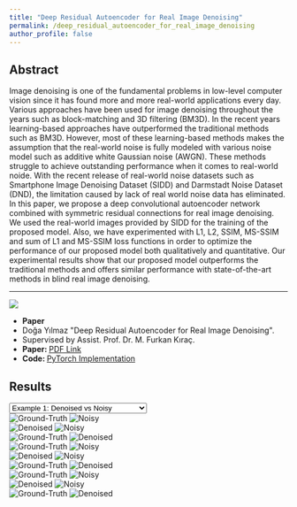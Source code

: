 ```yaml
---
title: "Deep Residual Autoencoder for Real Image Denoising"
permalink: /deep_residual_autoencoder_for_real_image_denoising
author_profile: false
---
```


<script src="assets/js/plugins/select.js"></script>
<script src="assets/js/plugins/cocoen.js"></script>

## Abstract

Image denoising is one of the fundamental problems in low-level computer vision since it has found more and more real-world applications every day. Various approaches have been used for image denoising throughout the years such as block-matching and 3D filtering (BM3D). In the recent years learning-based approaches have outperformed the traditional methods such as BM3D. However, most of these learning-based methods makes the assumption that the real-world noise is fully modeled with various noise model such as additive white Gaussian noise (AWGN). These methods struggle to achieve outstanding performance when it comes to real-world noide. With the recent release of real-world noise datasets such as Smartphone Image Denoising Dataset (SIDD) and Darmstadt Noise Dataset (DND), the limitation caused by lack of real world noise data has eliminated. In this paper, we propose a deep convolutional autoencoder network combined with symmetric residual connections for real image denoising. We used the real-world images provided by SIDD for the training of the proposed model. Also, we have experimented with L1, L2, SSIM, MS-SSIM and sum of L1 and MS-SSIM loss functions in order to optimize the performance of our proposed model both qualitatively and quantitative. Our experimental results show that our proposed model outperforms the traditional methods and offers similar performance with state-of-the-art methods in blind real image denoising.

---

<div class="paper-info">

  <div class="paper-info paper-image">
    <img src="assets/images/cs402_report_image.png" href="./assets/cs402_report.pdf">
  </div>

  <div class="paper-info paper-data">

  <ul>
    <li><b>Paper</b></li>
    <li>Doğa Yılmaz "Deep Residual Autoencoder for Real Image Denoising".</li>
    <li>Supervised by Assist. Prof. Dr. M. Furkan Kıraç.</li>
    <li><b>Paper: </b><a href="./assets/deep_residual_autoencoder_for_real_image_denoising.pdf">PDF Link</a></li>
    <li><b>Code: </b> <a href='https://github.com/yilmazdoga/Deep_Residual_Autoencoder_for_Real_Image_Denoising'>PyTorch Implementation</a></li>
  </ul>

  </div>

</div>


## Results

<select id="input" onchange="selector()" name="dropdown">
   <option value="compare1">Example 1: Denoised vs Noisy</option>
   <option value="compare2">Example 1: Ground-Truth vs Denoised</option>
   <option value="compare0">Example 1: Ground-Truth vs Noisy</option>
   <option value="compare4">Example 2: Denoised vs Noisy</option>
   <option value="compare5">Example 2: Ground-Truth vs Denoised</option>
   <option value="compare3">Example 2: Ground-Truth vs Noisy</option>
   <option value="compare7">Example 3: Denoised vs Noisy</option>
   <option value="compare8">Example 3: Ground-Truth vs Denoised</option>
   <option value="compare6">Example 3: Ground-Truth vs Noisy</option>
</select>

<div id="compare0" class=".cocoen-container">
<div id="compare0" class="cocoen">
  <img src="assets/images/DRA_Examples/GT_0.png"  alt="Ground-Truth">
  <img src="assets/images/DRA_Examples/NOISY_0.png"  alt="Noisy">
</div>
</div>

<div id="compare1" class="cocoen">
  <img src="assets/images/DRA_Examples/DENOISED_0.png"  alt="Denoised">
  <img src="assets/images/DRA_Examples/NOISY_0.png"  alt="Noisy">
</div>

<div id="compare2" class="cocoen">
  <img src="assets/images/DRA_Examples/GT_0.png"  alt="Ground-Truth">
  <img src="assets/images/DRA_Examples/DENOISED_0.png"  alt="Denoised">
</div>

<div id="compare3" class="cocoen">
  <img src="assets/images/DRA_Examples/GT_1.png"  alt="Ground-Truth">
  <img src="assets/images/DRA_Examples/NOISY_1.png"  alt="Noisy">
</div>

<div id="compare4" class="cocoen">
  <img src="assets/images/DRA_Examples/DENOISED_1.png"  alt="Denoised">
  <img src="assets/images/DRA_Examples/NOISY_1.png"  alt="Noisy">
</div>

<div id="compare5" class="cocoen">
  <img src="assets/images/DRA_Examples/GT_1.png"  alt="Ground-Truth">
  <img src="assets/images/DRA_Examples/DENOISED_1.png"  alt="Denoised">
</div>
<div id="compare6" class="cocoen">
  <img src="assets/images/DRA_Examples/GT_2.png"  alt="Ground-Truth">
  <img src="assets/images/DRA_Examples/NOISY_2.png"  alt="Noisy">
</div>

<div id="compare7" class="cocoen">
  <img src="assets/images/DRA_Examples/DENOISED_2.png"  alt="Denoised">
  <img src="assets/images/DRA_Examples/NOISY_2.png"  alt="Noisy">
</div>

<div id="compare8" class="cocoen">
  <img src="assets/images/DRA_Examples/GT_2.png"  alt="Ground-Truth">
  <img src="assets/images/DRA_Examples/DENOISED_2.png"  alt="Denoised">
</div>


<script>
document.querySelectorAll('.cocoen').forEach(function(element){
new Cocoen(element);
});
selector();
</script>
